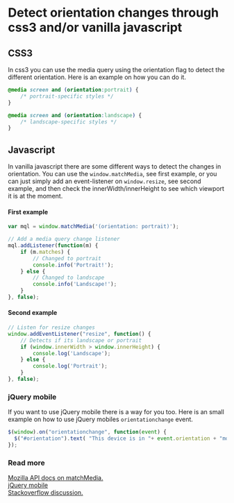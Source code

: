 # Detect orientation changes through css3 and/or vanilla javascript

## CSS3

In css3 you can use the media query using the orientation flag to detect the different orientation. Here is an example on how you can do it.
```css 
@media screen and (orientation:portrait) {
    /* portrait-specific styles */
}

@media screen and (orientation:landscape) {
    /* landscape-specific styles */
}
```

## Javascript

In vanilla javascript there are some different ways to detect the changes in 
orientation. You can use the `window.matchMedia`, see first example, or you can 
just simply add an event-listener on `window.resize`, see second example, and 
then check the innerWidth/innerHeight to see which viewport it is at the moment.

#### First example
```javascript
var mql = window.matchMedia('(orientation: portrait)');

// Add a media query change listener
mql.addListener(function(m) {
    if (m.matches) {
        // Changed to portrait
        console.info('Portrait!');
    } else {
        // Changed to landscape
        console.info('Landscape!');
    }
}, false);

```

#### Second example
```javascript
// Listen for resize changes
window.addEventListener("resize", function() {
    // Detects if its landscape or portrait 
    if (window.innerWidth > window.innerHeight) {
        console.log('Landscape');
    } else {
        console.log('Portrait');
    }
}, false);
```

### jQuery mobile

If you want to use jQuery mobile there is a way for you too. Here is an small 
example on how to use jQuery mobiles `orientationchange` event.

```javascript
$(window).on("orientationchange", function(event) {
  $("#orientation").text( "This device is in "+ event.orientation + "mode!");
});
```

### Read more

[Mozilla API docs on matchMedia.](https://developer.mozilla.org/en-US/docs/Web/API/Window/matchMedia)   
[jQuery mobile](https://api.jquerymobile.com/orientationchange/)       
[Stackoverflow discussion. ](http://stackoverflow.com/questions/4917664/detect-viewport-orientation-if-orientation-is-portrait-display-alert-message-ad)
